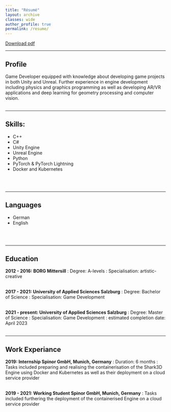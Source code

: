 ```yaml
---
title: "Résumé"
layout: archive
classes: wide
author_profile: true
permalink: /resume/
---
```

<a href="/assets/data/resume_hofer_kerstin.pdf" class="btn btn--primary">Download pdf</a>
<br />

---
## Profile

Game Developer equipped with knowledge about developing game projects in 
both Unity and Unreal. Further experience in engine development including 
physics and graphics programming as well as developing AR/VR applications and 
deep learning for geometry processing and computer vision.
<br />
<br />

---
## Skills:

  * C++
  * C#
  * Unity Engine
  * Unreal Engine
  * Python
  * PyTorch & PyTorch Lightning
  * Docker and Kubernetes
<br />
<br />

---
   
## Languages

  * German
  * English
<br />
<br />

---
## Education

**2012 - 2016:     BORG Mittersill**
:   Degree: A-levels
:   Specialisation: artistic-creative
<br />
<br />

**2017 - 2021:     University of Applied Sciences Salzburg**
:   Degree: Bachelor of Science
:   Specialisation: Game Development
<br />
<br />

**2021 - present:  University of Applied Sciences Salzburg**
:   Degree: Master of Science
:   Specialisation: Game Development
:   estimated completion date: April 2023
<br />
<br />

---
## Work Experiance

**2019:            Internship Spinor GmbH, Munich, Germany**
:   Duration: 6 months
:   Tasks included preparing and realising the containerisation of the Shark3D Engine using Docker and Kubernetes as well as their deployment on a cloud service provider
<br />
<br />

**2019 - 2021:     Working Student Spinor GmbH, Munich, Germany**
:   Tasks included furthering the deployment of the containerised Engine on a cloud service provider